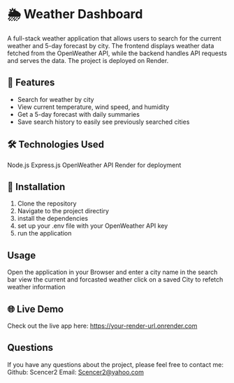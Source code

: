 # 🌦️ Weather Dashboard

A full-stack weather application that allows users to search for the current weather and 5-day forecast by city. The frontend displays weather data fetched from the OpenWeather API, while the backend handles API requests and serves the data. The project is deployed on Render.

## 🚀 Features

- Search for weather by city
- View current temperature, wind speed, and humidity
- Get a 5-day forecast with daily summaries
- Save search history to easily see previously searched cities

## 🛠️ Technologies Used

Node.js
Express.js
OpenWeather API
Render for deployment

## 🔧 Installation

1. Clone the repository
2. Navigate to the project directiry
3. install the dependencies
4. set up your .env file with your OpenWeather API key
5. run the application

## Usage
Open the application in your Browser and enter a city name in the search bar
view the current and forcasted weather
click on a saved City to refetch weather information

## 🌐 Live Demo
Check out the live app here: https://your-render-url.onrender.com

## Questions
If you have any questions about the project, please feel free to contact me:
Github: Scencer2
Email: Scencer2@yahoo.com
